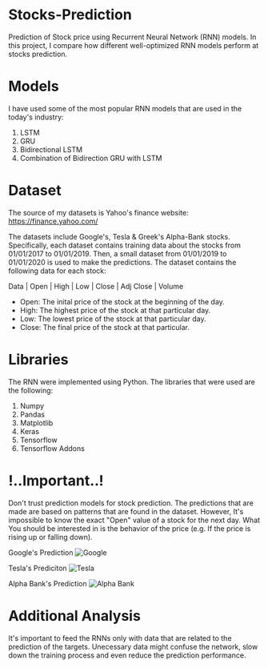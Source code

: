 # Stocks-Prediction
Prediction of Stock price using Recurrent Neural Network (RNN) models. In this project, I compare how different well-optimized RNN models perform at stocks prediction. 

# Models
I have used some of the most popular RNN models that are used in the today's industry:
1. LSTM
2. GRU
3. Bidirectional LSTM
4. Combination of Bidirection GRU with LSTM

# Dataset
The source of my datasets is Yahoo's finance website: https://finance.yahoo.com/

The datasets include Google's, Tesla & Greek's Alpha-Bank stocks. Specifically, each dataset contains training data about the stocks from 01/01/2017 to 01/01/2019. Then, a small dataset from
01/01/2019 to 01/01/2020 is used to make the predictions. The dataset contains the following data for each stock:

Data | Open | High | Low | Close | Adj Close | Volume

* Open: The inital price of the stock at the beginning of the day.
* High: The highest price of the stock at that particular day.
* Low: The lowest price of the stock at that particular day.
* Close: The final price of the stock at that particular.


# Libraries
The RNN were implemented using Python. The libraries that were used are the following:
1. Numpy
2. Pandas
3. Matplotlib
4. Keras
5. Tensorflow
6. Tensorflow Addons

# !..Important..!
Don't trust prediction models for stock prediction. The predictions that are made are based on patterns that are found in the dataset. However, It's impossible to know the exact "Open" value of a stock for the next day. What You should be interested in is the behavior of the price (e.g. If the price is rising up or falling down).

Google's Prediction
![Google](https://github.com/kochlisGit/Stocks-Prediction/blob/main/google/plots/google_bgru_lstm_plot.png)

Tesla's Prediciton
![Tesla](https://github.com/kochlisGit/Stocks-Prediction/blob/main/tesla/plots/tesla_bgru_lstm_plot.png)

Alpha Bank's Prediction
![Alpha Bank](https://github.com/kochlisGit/Stocks-Prediction/blob/main/alpha-bank/alpha_predict_plot.png)

# Additional Analysis
It's important to feed the RNNs only with data that are related to the prediction of the targets. Unecessary data might confuse the network, slow down the training process
and even reduce the prediction performance.
